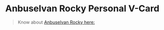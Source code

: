 # Anbuselvan Rocky Personal V-Card

> Know about [Anbuselvan Rocky here:](https://anbuselvanrocky.blogspot.com)
